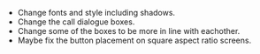 - Change fonts and style including shadows.
- Change the call dialogue boxes.
- Change some of the boxes to be more in line with eachother.
- Maybe fix the button placement on square aspect ratio screens.